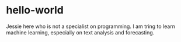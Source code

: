 # hello-world
Jessie here who is not a specialist on programming. I am tring to learn machine learning, especially on text analysis and forecasting.

